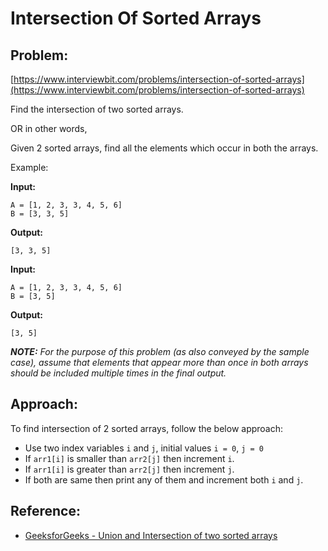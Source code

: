 # Intersection Of Sorted Arrays

## Problem:
[https://www.interviewbit.com/problems/intersection-of-sorted-arrays](https://www.interviewbit.com/problems/intersection-of-sorted-arrays)

Find the intersection of two sorted arrays.

OR in other words,

Given 2 sorted arrays, find all the elements which occur in both the arrays.

Example:

**Input:**
```
A = [1, 2, 3, 3, 4, 5, 6]
B = [3, 3, 5]
```

**Output:**
```
[3, 3, 5]
```

**Input:**
```
A = [1, 2, 3, 3, 4, 5, 6]
B = [3, 5]
```

**Output:**
```
[3, 5]
```

***NOTE:** For the purpose of this problem (as also conveyed by the sample case), assume that elements that appear more than once in both arrays should be included multiple times in the final output.*

## Approach:

To find intersection of 2 sorted arrays, follow the below approach:

- Use two index variables `i` and `j`, initial values `i = 0`, `j = 0`
- If `arr1[i]` is smaller than `arr2[j]` then increment `i`.
- If `arr1[i]` is greater than `arr2[j]` then increment `j`.
- If both are same then print any of them and increment both `i` and `j`.

## Reference:
* [GeeksforGeeks - Union and Intersection of two sorted arrays](https://www.geeksforgeeks.org/union-and-intersection-of-two-sorted-arrays-2)
